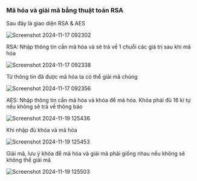 ### Mã hóa và giải mã bằng thuật toán RSA

Sau đây là giao diện RSA & AES

![Screenshot 2024-11-17 092302](https://github.com/user-attachments/assets/d96bb045-5661-4426-9129-7c96f2e7f6ed)

RSA: Nhập thông tin cần mã hóa và sẽ trả về 1 chuỗi các giá trị sau khi mã hóa

![Screenshot 2024-11-17 092338](https://github.com/user-attachments/assets/a9c33033-bbcd-4564-bbd9-0351efc2821c)

Từ thông tin đã được mã hóa ta có thể giải mã chúng

![Screenshot 2024-11-17 092356](https://github.com/user-attachments/assets/5718a8f3-9d53-4d79-a13b-cd99e7c9dea4)


AES: Nhập thông tin cần mã hóa và khóa để mã hóa. Khóa phải đủ 16 kí tự nếu không sẽ trả về thông báo

![Screenshot 2024-11-19 125436](https://github.com/user-attachments/assets/6c9a199e-6383-4074-883d-c461e4a8ee99)

Khi nhập đủ khóa và mã hóa

![Screenshot 2024-11-19 125453](https://github.com/user-attachments/assets/4cbbd4c3-13a3-4302-a139-023a8bbe05c9)

Giải mã, lưu ý khóa để mã hóa và giải mã phải giống nhau nếu không sẽ không thể giải mã

![Screenshot 2024-11-19 125503](https://github.com/user-attachments/assets/760d4871-81ef-4cc3-bde8-589c6622ca31)
